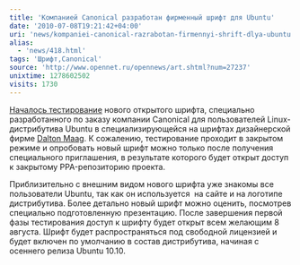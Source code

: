 ```yaml
---
title: 'Компанией Canonical разработан фирменный шрифт для Ubuntu'
date: '2010-07-08T19:21:42+04:00'
uri: 'news/kompaniei-canonical-razrabotan-firmennyi-shrift-dlya-ubuntu'
alias: 
  - 'news/418.html'
tags: 'Шрифт,Canonical'
source: 'http://www.opennet.ru/opennews/art.shtml?num=27237'
unixtime: 1278602502
visits: 1730
---
```

[Началось тестирование](http://design.canonical.com/2010/07/the-ubuntu-font/) нового открытого шрифта, специально разработанного по заказу компании Canonical для пользователей Linux-дистрибутива Ubuntu в специализирующейся на шрифтах дизайнерской фирме [Dalton Maag](http://www.daltonmaag.com/). К сожалению, тестирование проходит в закрытом режиме и опробовать новый шрифт можно только после получения специального приглашения, в результате которого будет открыт доступ к закрытому PPA-репозиторию проекта.

Приблизительно с внешним видом нового шрифта уже знакомы все пользователи Ubuntu, так как он используется  на сайте и на логотипе дистрибутива. Более детально новый шрифт можно оценить, посмотрев специально подготовленную презентацию. После завершения первой фазы тестирования доступ к шрифту будет открыт всем желающим 8 августа. Шрифт будет распространяться под свободной лицензией и будет включен по умолчанию в состав дистрибутива, начиная с осеннего релиза Ubuntu 10.10.
